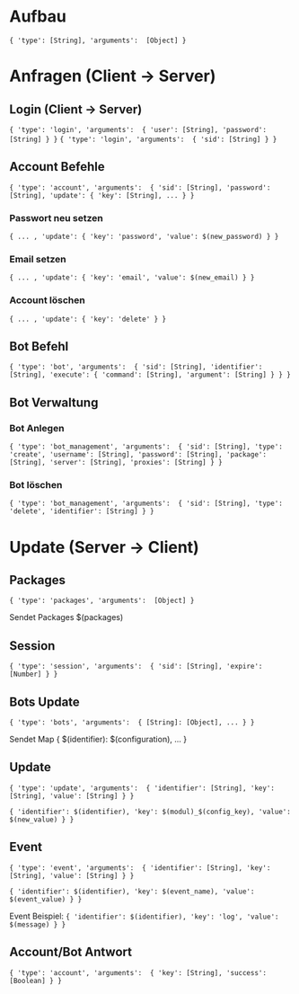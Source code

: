 # Aufbau

`{ 'type': [String], 'arguments':  [Object] }`

# Anfragen (Client -> Server)

## Login (Client -> Server)

`{ 'type': 'login', 'arguments':  { 'user': [String], 'password': [String] } }`
`{ 'type': 'login', 'arguments':  { 'sid': [String] } }`


## Account Befehle

`{ 'type': 'account', 'arguments':  { 'sid': [String], 'password': [String], 'update': { 'key': [String], ... } }`

### Passwort neu setzen

`{ ... , 'update': { 'key': 'password', 'value': $(new_password) } }`

### Email setzen

`{ ... , 'update': { 'key': 'email', 'value': $(new_email) } }`

### Account löschen

`{ ... , 'update': { 'key': 'delete' } }`


## Bot Befehl

`{ 'type': 'bot', 'arguments':  { 'sid': [String], 'identifier': [String], 'execute': { 'command': [String], 'argument': [String] } } }`


## Bot Verwaltung

### Bot Anlegen

`{ 'type': 'bot_management', 'arguments':  { 'sid': [String], 'type': 'create', 'username': [String], 'password': [String], 'package': [String], 'server': [String], 'proxies': [String] } }`

### Bot löschen

`{ 'type': 'bot_management', 'arguments':  { 'sid': [String], 'type': 'delete', 'identifier': [String] } }`



# Update (Server -> Client)

## Packages

`{ 'type': 'packages', 'arguments':  [Object] }`

Sendet Packages $(packages)


## Session

`{ 'type': 'session', 'arguments':  { 'sid': [String], 'expire': [Number] } }`


## Bots Update

`{ 'type': 'bots', 'arguments':  { [String]: [Object], ... } }`

Sendet Map { $(identifier): $(configuration), ... }


## Update

`{ 'type': 'update', 'arguments':  { 'identifier': [String], 'key': [String], 'value': [String] } }`

`{ 'identifier': $(identifier), 'key': $(modul)_$(config_key), 'value': $(new_value) } }`


## Event

`{ 'type': 'event', 'arguments':  { 'identifier': [String], 'key': [String], 'value': [String] } }`

`{ 'identifier': $(identifier), 'key': $(event_name), 'value': $(event_value) } }`

Event Beispiel: 
`{ 'identifier': $(identifier), 'key': 'log', 'value': $(message) } }`

## Account/Bot Antwort

`{ 'type': 'account', 'arguments':  { 'key': [String], 'success': [Boolean] } }`
